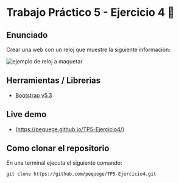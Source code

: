 # Trabajo Práctico 5 - Ejercicio 4 🤖

## Enunciado
Crear una web con un reloj que muestre la siguiente información:

![ejemplo de reloj a maquetar](https://i.imgur.com/lbCrNWE.png)

## Herramientas / Librerias
- [Bootstrap v5.3](https://getbootstrap.com/)

## Live demo
- (https://pequege.github.io/TP5-Ejercicio4/)


## Como clonar el repositorio
En una terminal ejecuta el siguiente comando:

```
git clone https://github.com/pequege/TP5-Ejercicio4.git
```
